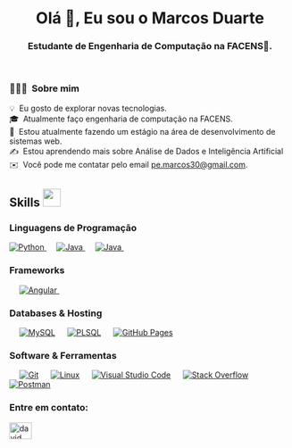 <h1 align="center">Olá 👋, Eu sou o Marcos Duarte</h1>
<h3 align="center">Estudante de Engenharia de Computação na FACENS🌟.</h3>

<br>

### 👨🏻‍💻 &nbsp;Sobre mim

💡 &nbsp;Eu gosto de explorar novas tecnologias.\
🎓 &nbsp;Atualmente faço engenharia de computação na FACENS.\
🌱 &nbsp;Estou atualmente fazendo um estágio na área de desenvolvimento de sistemas web.\
✍️ &nbsp;Estou aprendendo mais sobre Análise de Dados e Inteligência Artificial\
✉️ &nbsp;Você pode me contatar pelo email pe.marcos30@gmail.com.

<h2> Skills <img src = "https://media2.giphy.com/media/QssGEmpkyEOhBCb7e1/giphy.gif?cid=ecf05e47a0n3gi1bfqntqmob8g9aid1oyj2wr3ds3mg700bl&rid=giphy.gif" width = 32px> </h2>

### Linguagens de Programação
<p align="left"> 
  
<a href="https://python.org/">
    <img alt="Python" src="https://img.shields.io/badge/Python-FFD43B?style=for-the-badge&logo=python&logoColor=darkgreen"/>
  </a>
  &emsp;
<a href="https://www.java.com/en/">
    <img alt="Java" src="https://img.shields.io/badge/Java-ED8B00?style=for-the-badge&logo=java&logoColor=white"/>
  </a>
  &emsp;
  <a href="https://developer.mozilla.org/pt-BR/docs/Web/JavaScript">
    <img alt="Java" src="https://img.shields.io/badge/JavaScript-F7DF1E?style=for-the-badge&logo=JavaScript&logoColor=black"/>
  </a>
  &emsp;


</p>

### Frameworks
<p align="left"> 
&emsp;
  <a href="https://angular.io" target="_blank"> 
     <img alt="Angular" src="https://img.shields.io/badge/Angular-DD0031?style=for-the-badge&logo=Angular&logoColor=white">
   </a>
  &emsp; 

### Databases & Hosting
<p align="left">
  &emsp;
    <a href="https://www.mysql.com/"><img alt="MySQL" src="https://img.shields.io/badge/MySQL-00000F?style=for-the-badge&logo=mysql&logoColor=white"></a>
  &emsp;
    <a href="https://www.mysql.com/"><img alt="PLSQL" src="https://img.shields.io/badge/PLSQL-D00000?style=for-the-badge&logo=oracle&logoColor=white"></a>
    &emsp;
    <a href="https://www.github.com"><img alt="GitHub Pages" src="https://img.shields.io/badge/GitHub-100000?style=for-the-badge&logo=github&logoColor=white"></a>
  &emsp;

 ### Software & Ferramentas
 
<p>
  &emsp;
    <a href="#"><img alt="Git" src="https://img.shields.io/badge/Git-F05032?style=for-the-badge&logo=git&logoColor=white"></a>
  &emsp;
    <a href="#"><img alt="Linux" src="https://img.shields.io/badge/Linux-FCC624?style=for-the-badge&logo=linux&logoColor=black"></a>
  &emsp;
    <a href="#"><img alt="Visual Studio Code" src="https://img.shields.io/badge/Visual_Studio_Code-0078D4?style=for-the-badge&logo=visual%20studio%20code&logoColor=white"></a>
  &emsp;
    <a href="#"><img alt="Stack Overflow" src="https://img.shields.io/badge/Stack_Overflow-FE7A16?style=for-the-badge&logo=stack-overflow&logoColor=white"></a>
&emsp;
    <a href="#"><img alt="Postman" src="https://img.shields.io/badge/Postman-FF6C37?style=for-the-badge&logo=Postman&logoColor=white"></a>
     &emsp;
    
</p>

<h3 align="left">Entre em contato:</h3>
<p align="left">
<a href="https://www.linkedin.com/in/duarte-marcos/" target="blank"><img align="center" src="https://raw.githubusercontent.com/rahuldkjain/github-profile-readme-generator/master/src/images/icons/Social/linked-in-alt.svg" alt="david mendoza ramos" height="30" width="40" /></a>
</p>
